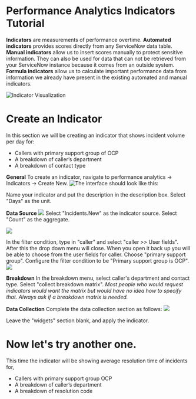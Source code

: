 # Performance Analytics Indicators Tutorial
**Indicators** are measurements of performance overtime.
**Automated indicators** provides scores directly from any ServiceNow data table.
**Manual indicators** allow us to insert scores manually to protect sensitive information. They can also be used for data that can not be retrieved from your ServiceNow instance because it comes from an outside system.
**Formula indicators** allow us to calculate important performance data from information we already have present in the existing automated and manual indicators. 

![Indicator Visualization](https://github.com/earlduque/ServiceNow-Developer-Training/blob/master/images/indicator-image.png)

# Create an Indicator
In this section we will be creating an indicator that shows incident volume per day for:
- Callers with primary support group of OCP
- A breakdown of caller’s department
- A breakdown of contact type

**General**
To create an indicator, navigate to performance analytics -> Indicators -> Create New.
![The interface should look like this:](https://github.com/earlduque/ServiceNow-Developer-Training/blob/master/images/step1.png)

Name your indicator and put the description in the description box.
Select "Days" as the unit.

**Data Source**
![](https://github.com/earlduque/ServiceNow-Developer-Training/blob/master/images/datasource.png)
Select "Incidents.New" as the indicator source.
Select "Count" as the aggregate.

![](https://github.com/earlduque/ServiceNow-Developer-Training/blob/master/images/filtercondition.png)

In the filter condition, type in "caller" and select "caller >> User fields". After this the drop down menu will close. When you open it back up you will be able to choose from the user fields for caller. Choose "primary support group". 
Configure the filter condition to be "Primary support group is OCP".
![](https://github.com/earlduque/ServiceNow-Developer-Training/blob/master/images/filterconditionresult.png)

**Breakdown**
In the breakdown menu, select caller's department and contact type. 
Select "collect breakdown matrix". 
*Most people who would request indicators would want the matrix but would have no idea how to specify that. Always ask if a breakdown matrix is needed.*

**Data Collection**
Complete the data collection section as follows:
![](https://github.com/earlduque/ServiceNow-Developer-Training/blob/master/images/datacollection.png)

Leave the "widgets" section blank, and apply the indicator.

# Now let's try another one.
This time the indicator will be showing average resolution time of incidents for,
- Callers with primary support group OCP
- A breakdown of caller’s department
- A breakdown of resolution code






